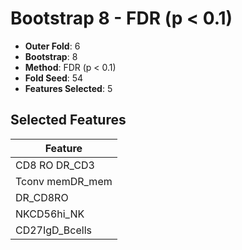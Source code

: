 # Bootstrap 8 - FDR (p < 0.1)

- **Outer Fold**: 6
- **Bootstrap**: 8
- **Method**: FDR (p < 0.1)
- **Fold Seed**: 54
- **Features Selected**: 5

## Selected Features

| Feature |
|---------|
| CD8 RO DR_CD3 |
| Tconv memDR_mem |
| DR_CD8RO |
| NKCD56hi_NK |
| CD27IgD_Bcells |
